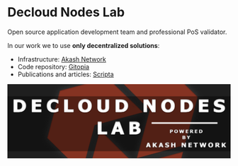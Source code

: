 # Decloud Nodes Lab

Open source application development team and professional PoS validator. 

In our work we to use **only decentralized solutions**:

- Infrastructure: [Akash Network](https://akash.network/)
- Сode repository: [Gitopia](https://gitopia.com/home)
- Publications and articles: [Scripta](https://scripta.network/)

![](/assets/BANNER_TWITTER.png)

